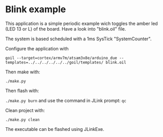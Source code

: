 # Blink example

This application is a simple periodic example wich toggles the amber led (LED 13 or L) of the board.
Have a look into "blink.oil" file.

The system is based scheduled with a 1ms SysTick "SystemCounter".

Configure the application with

``
goil --target=cortex/armv7m/atsam3x8e/arduino_due --templates=../../../../../../goil/templates/ blink.oil
``

Then make with:

``
./make.py
``

Then flash with:

``
./make.py burn
``
and use the command in JLink prompt:
``
qc
``

Clean project with:

``
./make.py clean
``

The executable can be flashed using JLinkExe.
